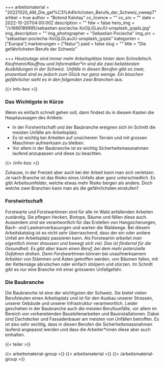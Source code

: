+++
arbeitsmaterial = "20221020_AM_Die_gef%C3%A4hrlichsten_Berufe_der_Schweiz_vweep7"
artikel = true
author = "Botond Kalotay"
cc_licence = ""
cc_src = ""
date = 2022-10-20T04:00:00Z
description = ""
fdw = false
hero_img = "/v1666189995/sebastian-pociecha-XoOjLGLavJU-unsplash_jyqsls.jpg"
img_description = ""
img_photographer = "Sebastian Pociecha"
img_src = "sebastian-pociecha-XoOjLGLavJU-unsplash_jyqsls"
kategorien = ["Europa"]
markierungen = ["Natur"]
paid = false
slug = ""
title = "Die gefährlichsten Berufe der Schweiz"

+++
_Heutzutage sind immer mehr Arbeitsplätze hinter dem Schreibtisch. Kaufmann/Kauffrau und Informatiker*in sind die zwei beliebtesten Ausbildungen in der Schweiz. Unfälle in diesen Berufen gibt es zwar, prozentual sind es jedoch zum Glück nur ganz wenige. Ein bisschen gefährlicher sieht es in den folgenden zwei Branchen aus._

{{< info-box >}} <h3>Das Wichtigste in Kürze</h3>

<p>Wenn es einfach schnell gehen soll, dann findest du in diesem Kasten die Hauptaussagen des Artikels:</p>

<ul>

<li>In der Forstwirtschaft und der Baubranche ereignen sich im Schnitt die meisten Unfälle am Arbeitsplatz.</li>

<li>Es ist wichtig bei Arbeiten auf unsicherem Terrain und mit grossen Maschinen aufmerksam zu bleiben.</li>

<li>Vor allem in der Baubranche ist es wichtig Sicherheitsmassnahmen laufend anzupassen und diese zu beachten.</li>

</ul> {{< /info-box >}}

Zuhause, in der Freizeit aber auch bei der Arbeit kann man sich verletzen. Je nach Branche ist das Risiko eines Unfalls aber ganz unterschiedlich. Es gibt Arbeitsumfelder, welche etwas mehr Risiko bergen als andere. Doch welche zwei Branchen kann man als die gefährlichsten einstufen?

### Forstwirtschaft

Forstwarte und Forstwartinnen sind für alle im Wald anfallenden Arbeiten zuständig. Sie pflegen Hecken, Biotope, Bäume und fällen diese auch. Ausserdem sind sie verantwortlich für das Erstellen von Hangsicherungen, Bach- und Lawinenverbauungen und warten die Waldwege. Bei diesem Arbeitskatalog ist es nicht sehr überraschend, dass der ein oder andere Unfall am Arbeitsplatz passieren kann. Als Forstwart*in arbeitet man eigentlich immer draussen und bewegt sich viel. Das ist fördernd für die Gesundheit. Es gibt aber kaum einen Beruf, bei dem mehr potenzielle Gefahren drohen. Denn Forstwart*innen können bei unaufmerksamem Arbeiten von Stämmen und Ästen getroffen werden, von Bäumen fallen, mit der Kettensäge abrutschen oder einfach stolpern und stürzen. Im Schnitt gibt es nur eine Branche mit einer grösseren Unfallgefahr.

### Die Baubranche

Die Baubranche ist eine der wichtigsten der Schweiz. Sie bietet vielen Berufsleuten einen Arbeitsplatz und ist für den Ausbau unserer Strassen, unserer Gebäude und unserer Infrastruktur verantwortlich. Leider geschehen in der Baubranche auch die meisten Berufsunfälle, vor allem im Bereich von vorbereitenden Baustellenarbeiten und Bauinstallationen. Dabei sind Dachdecker und Fassadenbauer am meisten von Unfällen betroffen. Es ist also sehr wichtig, dass in diesen Berufen die Sicherheitsmassnahmen laufend angepasst werden und dass die Arbeiter*innen diese aber auch einhalten.

{{< teiler >}}

{{< arbeitsmaterial-group >}} {{< arbeitsmaterial >}} {{< /arbeitsmaterial-group >}}